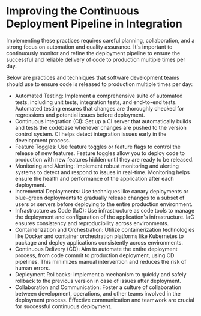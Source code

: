 # Improving the Continuous Deployment Pipeline in Integration

Implementing these practices requires careful planning, collaboration, and a strong focus on automation and quality assurance. It's important to continuously monitor and refine the deployment pipeline to ensure the successful and reliable delivery of code to production multiple times per day.

Below are practices and techniques that software development teams should use to ensure code is released to production multiple times per day:

- Automated Testing: Implement a comprehensive suite of automated tests, including unit tests, integration tests, and end-to-end tests. Automated testing ensures that changes are thoroughly checked for regressions and potential issues before deployment.
- Continuous Integration (CI): Set up a CI server that automatically builds and tests the codebase whenever changes are pushed to the version control system. CI helps detect integration issues early in the development process.
- Feature Toggles: Use feature toggles or feature flags to control the release of new features. Feature toggles allow you to deploy code to production with new features hidden until they are ready to be released.
- Monitoring and Alerting: Implement robust monitoring and alerting systems to detect and respond to issues in real-time. Monitoring helps ensure the health and performance of the application after each deployment.
- Incremental Deployments: Use techniques like canary deployments or blue-green deployments to gradually release changes to a subset of users or servers before deploying to the entire production environment.
- Infrastructure as Code (IaC): Use infrastructure as code tools to manage the deployment and configuration of the application's infrastructure. IaC ensures consistency and reproducibility across environments.
- Containerization and Orchestration: Utilize containerization technologies like Docker and container orchestration platforms like Kubernetes to package and deploy applications consistently across environments.
- Continuous Delivery (CD): Aim to automate the entire deployment process, from code commit to production deployment, using CD pipelines. This minimizes manual intervention and reduces the risk of human errors.
- Deployment Rollbacks: Implement a mechanism to quickly and safely rollback to the previous version in case of issues after deployment.
- Collaboration and Communication: Foster a culture of collaboration between development, operations, and other teams involved in the deployment process. Effective communication and teamwork are crucial for successful continuous deployment.



